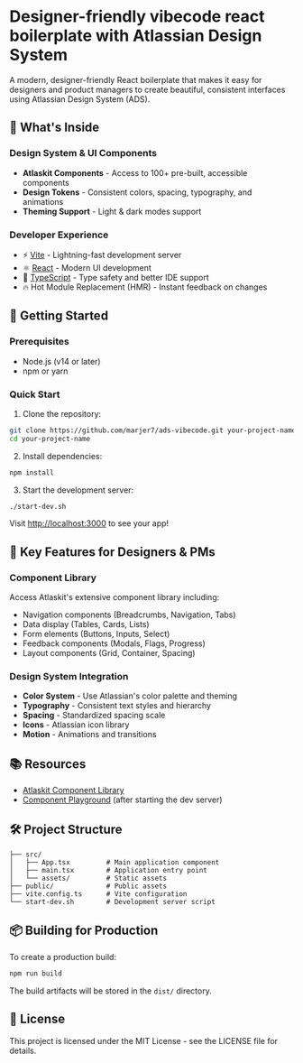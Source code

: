 # Designer-friendly vibecode react boilerplate with Atlassian Design System

A modern, designer-friendly React boilerplate that makes it easy for designers and product managers to create beautiful, consistent interfaces using Atlassian Design System (ADS).

## 🎨 What's Inside

### Design System & UI Components
- **Atlaskit Components** - Access to 100+ pre-built, accessible components
- **Design Tokens** - Consistent colors, spacing, typography, and animations
- **Theming Support** - Light & dark modes support

### Developer Experience
- ⚡️ [Vite](https://vitejs.dev/) - Lightning-fast development server
- ⚛️ [React](https://reactjs.org/) - Modern UI development
- 📝 [TypeScript](https://www.typescriptlang.org/) - Type safety and better IDE support
- 🔥 Hot Module Replacement (HMR) - Instant feedback on changes

## 🚀 Getting Started

### Prerequisites
- Node.js (v14 or later)
- npm or yarn

### Quick Start

1. Clone the repository:
```bash
git clone https://github.com/marjer7/ads-vibecode.git your-project-name
cd your-project-name
```

2. Install dependencies:
```bash
npm install
```

3. Start the development server:
```bash
./start-dev.sh
```

Visit [http://localhost:3000](http://localhost:3000) to see your app!

## 🎯 Key Features for Designers & PMs

### Component Library
Access Atlaskit's extensive component library including:
- Navigation components (Breadcrumbs, Navigation, Tabs)
- Data display (Tables, Cards, Lists)
- Form elements (Buttons, Inputs, Select)
- Feedback components (Modals, Flags, Progress)
- Layout components (Grid, Container, Spacing)

### Design System Integration
- **Color System** - Use Atlassian's color palette and theming
- **Typography** - Consistent text styles and hierarchy
- **Spacing** - Standardized spacing scale
- **Icons** - Atlassian icon library
- **Motion** - Animations and transitions

## 📚 Resources

- [Atlaskit Component Library](https://atlassian.design/components)
- [Component Playground](http://localhost:3000) (after starting the dev server)

## 🛠️ Project Structure

```
├── src/
│   ├── App.tsx         # Main application component
│   ├── main.tsx        # Application entry point
│   └── assets/         # Static assets
├── public/             # Public assets
├── vite.config.ts      # Vite configuration
└── start-dev.sh        # Development server script
```

## 📦 Building for Production

To create a production build:
```bash
npm run build
```

The build artifacts will be stored in the `dist/` directory.

## 📄 License

This project is licensed under the MIT License - see the LICENSE file for details.
